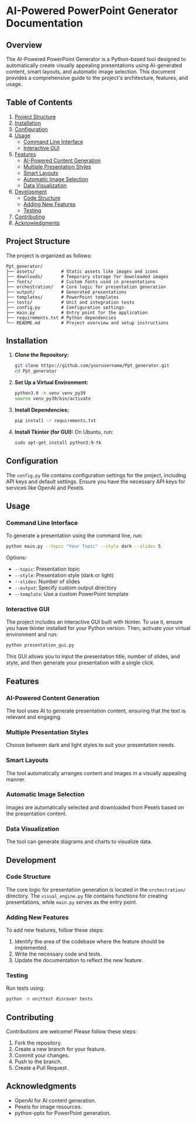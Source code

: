 # AI-Powered PowerPoint Generator Documentation

## Overview

The AI-Powered PowerPoint Generator is a Python-based tool designed to automatically create visually appealing presentations using AI-generated content, smart layouts, and automatic image selection. This document provides a comprehensive guide to the project's architecture, features, and usage.

## Table of Contents

1. [Project Structure](#project-structure)
2. [Installation](#installation)
3. [Configuration](#configuration)
4. [Usage](#usage)
   - [Command Line Interface](#command-line-interface)
   - [Interactive GUI](#interactive-gui)
5. [Features](#features)
   - [AI-Powered Content Generation](#ai-powered-content-generation)
   - [Multiple Presentation Styles](#multiple-presentation-styles)
   - [Smart Layouts](#smart-layouts)
   - [Automatic Image Selection](#automatic-image-selection)
   - [Data Visualization](#data-visualization)
6. [Development](#development)
   - [Code Structure](#code-structure)
   - [Adding New Features](#adding-new-features)
   - [Testing](#testing)
7. [Contributing](#contributing)
8. [Acknowledgments](#acknowledgments)

## Project Structure

The project is organized as follows:

```
Ppt_generator/
├── assets/          # Static assets like images and icons
├── downloads/       # Temporary storage for downloaded images
├── fonts/           # Custom fonts used in presentations
├── orchestration/   # Core logic for presentation generation
├── output/          # Generated presentations
├── templates/       # PowerPoint templates
├── tests/           # Unit and integration tests
├── config.py        # Configuration settings
├── main.py          # Entry point for the application
├── requirements.txt # Python dependencies
└── README.md        # Project overview and setup instructions
```

## Installation

1. **Clone the Repository:**
   ```bash
   git clone https://github.com/yourusername/Ppt_generator.git
   cd Ppt_generator
   ```

2. **Set Up a Virtual Environment:**
   ```bash
   python3.9 -m venv venv_py39
   source venv_py39/bin/activate
   ```

3. **Install Dependencies:**
   ```bash
   pip install -r requirements.txt
   ```

4. **Install Tkinter (for GUI):**
   On Ubuntu, run:
   ```bash
   sudo apt-get install python3.9-tk
   ```

## Configuration

The `config.py` file contains configuration settings for the project, including API keys and default settings. Ensure you have the necessary API keys for services like OpenAI and Pexels.

## Usage

### Command Line Interface

To generate a presentation using the command line, run:

```bash
python main.py --topic "Your Topic" --style dark --slides 5
```

Options:
- `--topic`: Presentation topic
- `--style`: Presentation style (dark or light)
- `--slides`: Number of slides
- `--output`: Specify custom output directory
- `--template`: Use a custom PowerPoint template

### Interactive GUI

The project includes an interactive GUI built with tkinter. To use it, ensure you have tkinter installed for your Python version. Then, activate your virtual environment and run:

```bash
python presentation_gui.py
```

This GUI allows you to input the presentation title, number of slides, and style, and then generate your presentation with a single click.

## Features

### AI-Powered Content Generation

The tool uses AI to generate presentation content, ensuring that the text is relevant and engaging.

### Multiple Presentation Styles

Choose between dark and light styles to suit your presentation needs.

### Smart Layouts

The tool automatically arranges content and images in a visually appealing manner.

### Automatic Image Selection

Images are automatically selected and downloaded from Pexels based on the presentation content.

### Data Visualization

The tool can generate diagrams and charts to visualize data.

## Development

### Code Structure

The core logic for presentation generation is located in the `orchestration/` directory. The `visual_engine.py` file contains functions for creating presentations, while `main.py` serves as the entry point.

### Adding New Features

To add new features, follow these steps:
1. Identify the area of the codebase where the feature should be implemented.
2. Write the necessary code and tests.
3. Update the documentation to reflect the new feature.

### Testing

Run tests using:

```bash
python -m unittest discover tests
```

## Contributing

Contributions are welcome! Please follow these steps:
1. Fork the repository.
2. Create a new branch for your feature.
3. Commit your changes.
4. Push to the branch.
5. Create a Pull Request.

## Acknowledgments

- OpenAI for AI content generation.
- Pexels for image resources.
- python-pptx for PowerPoint generation. 